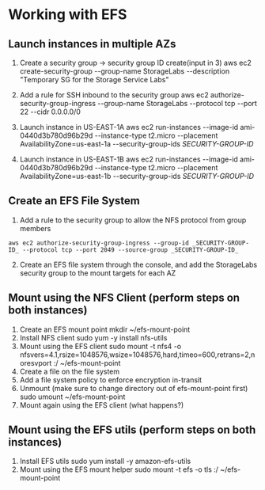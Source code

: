 
# Working with EFS

## Launch instances in multiple AZs
1. Create a security group -> security group ID create(input in 3)
aws ec2 create-security-group --group-name StorageLabs --description "Temporary SG for the Storage Service Labs"

2. Add a rule for SSH inbound to the security group
aws ec2 authorize-security-group-ingress --group-name StorageLabs --protocol tcp --port 22 --cidr 0.0.0.0/0

3. Launch instance in US-EAST-1A
aws ec2 run-instances --image-id ami-0440d3b780d96b29d --instance-type t2.micro --placement AvailabilityZone=us-east-1a --security-group-ids _SECURITY-GROUP-ID_

4. Launch instance in US-EAST-1B
aws ec2 run-instances --image-id ami-0440d3b780d96b29d --instance-type t2.micro --placement AvailabilityZone=us-east-1b --security-group-ids _SECURITY-GROUP-ID_

## Create an EFS File System

1. Add a rule to the security group to allow the NFS protocol from group members

```
aws ec2 authorize-security-group-ingress --group-id _SECURITY-GROUP-ID_ --protocol tcp --port 2049 --source-group _SECURITY-GROUP-ID_
```

2. Create an EFS file system through the console, and add the StorageLabs security group to the mount targets for each AZ

## Mount using the NFS Client (perform steps on both instances)
1. Create an EFS mount point
mkdir ~/efs-mount-point
2. Install NFS client
sudo yum -y install nfs-utils
3. Mount using the EFS client
sudo mount -t nfs4 -o nfsvers=4.1,rsize=1048576,wsize=1048576,hard,timeo=600,retrans=2,noresvport <EFS-DNS-NAME>:/ ~/efs-mount-point
4. Create a file on the file system
5. Add a file system policy to enforce encryption in-transit
6. Unmount (make sure to change directory out of efs-mount-point first)
sudo umount ~/efs-mount-point
4. Mount again using the EFS client (what happens?)

## Mount using the EFS utils (perform steps on both instances)
1. Install EFS utils
sudo yum install -y amazon-efs-utils
2. Mount using the EFS mount helper
sudo mount -t efs -o tls <EFS-DNS-NAME>:/ ~/efs-mount-point